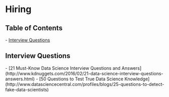 # Hiring

<h2><a name="toc">Table of Contents</a></h2>
- <a href="#interview-q">Interview Questions</a>

<h2><a name="interview-q">Interview Questions</a></h2>
- [21 Must-Know Data Science Interview Questions and Answers](http://www.kdnuggets.com/2016/02/21-data-science-interview-questions-answers.html)
- [50 Questions to Test True Data Science Knowledge](http://www.datasciencecentral.com/profiles/blogs/25-questions-to-detect-fake-data-scientists)